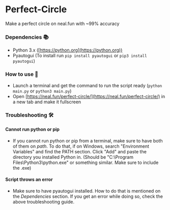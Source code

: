 # Perfect-Circle
Make a perfect circle on neal.fun with ~99% accuracy

### Dependencies 📚
- Python 3.x ([https://python.org](https://python.org))
- Pyautogui (To install run `pip install pyautogui` or `pip3 install pyautogui`)

### How to use 📜
- Launch a terminal and get the command to run the script ready (`python main.py` or `python3 main.py`)
- Open [https://neal.fun/perfect-circle/](https://neal.fun/perfect-circle/) in a new tab and make it fullscreen

### Troubleshooting 🛠️
#### Cannot run python or pip
- If you cannot run python or pip from a terminal, make sure to have both of them on *path*. To do that, if on Windows, search "Environment Variables" and find the PATH section. Click "Add" and paste the directory you installed Python in. (Should be "C:\Program Files\Python3\python.exe" or something similar. Make sure to include the .exe)
#### Script throws an error
- Make sure to have pyautogui installed. How to do that is mentioned on the *Dependencies* section. If you get an error while doing so, check the above troubleshooting guide.
